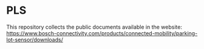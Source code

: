 # PLS
This repository collects the public documents available in the website: https://www.bosch-connectivity.com/products/connected-mobility/parking-lot-sensor/downloads/
